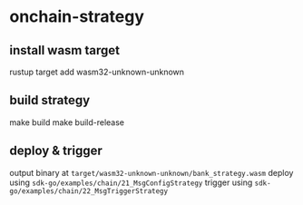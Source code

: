 # onchain-strategy

## install wasm target
rustup target add wasm32-unknown-unknown

## build strategy
make build
make build-release

## deploy & trigger
output binary at `target/wasm32-unknown-unknown/bank_strategy.wasm`
deploy using `sdk-go/examples/chain/21_MsgConfigStrategy`
trigger using `sdk-go/examples/chain/22_MsgTriggerStrategy`

